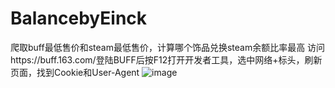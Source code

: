 # BalancebyEinck
爬取buff最低售价和steam最低售价，计算哪个饰品兑换steam余额比率最高
访问https://buff.163.com/登陆BUFF后按F12打开开发者工具，选中网络+标头，刷新页面，找到Cookie和User-Agent
![image](https://user-images.githubusercontent.com/91471683/206141643-650b3222-e04c-44e6-ba59-245e908f3f1a.png)

